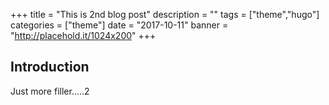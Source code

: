 +++
title = "This is 2nd blog post"
description = ""
tags = ["theme","hugo"]
categories = ["theme"]
date = "2017-10-11"
banner = "http://placehold.it/1024x200"
+++


## Introduction

Just more filler.....2
